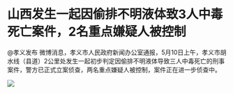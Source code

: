 # 山西发生一起因偷排不明液体致3人中毒死亡案件，2名重点嫌疑人被控制

@孝义发布
微博消息，孝义市人民政府新闻办公室通报，5月10日上午，孝义市胡水线（县道）2公里处发生一起初步判定因偷排不明液体导致三人中毒死亡的刑事案件，警方已正式立案侦查，两名重点嫌疑人被控制，案件正在进一步侦查中。

![](https://inews.gtimg.com/om_bt/OQUHXyStfDifyhEKkyFvkO906VFUGItTco0NvRqeXTIPEAA/1000)

